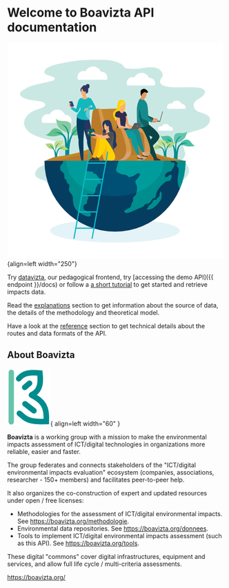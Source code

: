 # Welcome to Boavizta API documentation

![Boavizta earth](assets/boavizta-earth.png){align=left width="250"}

Try [datavizta](https://datavizta.boavizta.org/), our pedagogical frontend, try [accessing the demo API]({{ endpoint }}/docs) or follow a [a short tutorial](getting_started/single_server.md) to get started and retrieve impacts data.

Read the [explanations](Explanations/boavizta_db.md) section to get information about the source of data, the details of the methodology and theoretical model.

Have a look at the [reference](Reference/format/component_route.md) section to get technical details about the routes and data formats of the API.

## About Boavizta

![Boavizta earth](assets/boavizta-logo-4.png){ align=left width="60" }

**Boavizta** is a working group with a mission to make the environmental impacts assessment of ICT/digital technologies in organizations more reliable, easier and faster.

The group federates and connects stakeholders of the "ICT/digital environmental impacts evaluation" ecosystem (companies, associations, researcher - 150+ members) and facilitates peer-to-peer help.

It also organizes the co-construction of expert and updated resources under open / free licenses:

* Methodologies for the assessment of ICT/digital environmental impacts. See https://boavizta.org/methodologie.
* Environmental data repositories. See https://boavizta.org/donnees.
* Tools to implement ICT/digital environmental impacts assessment (such as this API). See https://boavizta.org/tools.

These digital "commons" cover digital infrastructures, equipment and services, and allow full life cycle / multi-criteria assessments.

<https://boavizta.org/>
